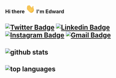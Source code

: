 ### Hi there <img src="wave.gif" width="30px">  I'm Edward




[![Twitter Badge](https://img.shields.io/badge/-@Olooedwards-00acee?style=flat&logo=Twitter&logoColor=white)](https://twitter.com/intent/follow?screen_name=Olooedwards "Follow on Twitter")
[![Linkedin Badge](https://img.shields.io/badge/-edwardoloo-blue?style=flat-square&logo=Linkedin&logoColor=white&link=https://www.linkedin.com/in/edward-oloo-56234890/)](https://www.linkedin.com/in/edward-oloo-56234890/)
[![Instagram Badge](https://img.shields.io/badge/-olooedwards-purple?style=flat-square&logo=instagram&logoColor=white&link=https://www.instagram.com/olooedwards/)](https://www.instagram.com/olooedwards/)
[![Gmail Badge](https://img.shields.io/badge/-olooedwards69@gmail.com-c14438?style=flat-square&logo=Gmail&logoColor=white&link=mailto:olooedwards69@gmail.com)](mailto:olooedwards69@gmail.com)
---

![github stats](https://github-readme-stats.vercel.app/api?username=edwardalex&show_icons=true&theme=radical)
---

![top languages](https://github-readme-stats.vercel.app/api/top-langs/?username=edwardalex&langs_count=8)
---



 

  